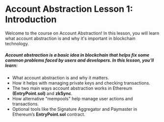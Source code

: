 # Account Abstraction Lesson 1: Introduction

Welcome to the course on Account Abstraction! In this lesson, you will learn what account abstraction is and why it's important in blockchain technology.

##### Account abstraction is a basic idea in blockchain that helps fix some common problems faced by users and developers. In this lesson, you'll learn:

- What account abstraction is and why it matters.
- How it helps with managing private keys and checking transactions.
- The two main ways account abstraction works in Ethereum **(EntryPoint.sol)** and **zkSync**.
- How alternative "mempools" help manage user actions and transactions.
- Optional tools like the Signature Aggregator and Paymaster in Ethereum’s **EntryPoint.sol** contract.
